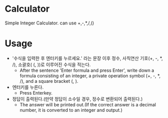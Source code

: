 # Calculator
Simple Integer Calculator. can use +,-,*,/,()

# Usage
- '수식을 입력한 후 엔터키를 누르세요.' 라는 문장 이후 정수, 사칙연산 기호(+, -, *, /), 소괄호( (, ))로 이루어진 수식을 적는다.
  - After the sentence 'Enter formula and press Enter', write down a formula consisting of an integer, a private operation symbol (+, -, *, /), and a square bracket (, ).
- 엔터키를 누른다.
  - Press Enterkey.
- 정답이 출력된다.(만약 정답이 소수일 경우, 정수로 변환되어 출력된다.)
  - The answer will be printed out.(If the correct answer is a decimal number, it is converted to an integer and output.)
